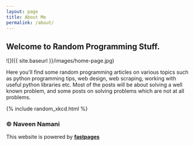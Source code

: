 ```yaml
---
layout: page
title: About Me
permalink: /about/
---
```


## Welcome to Random Programming Stuff.
![]({{ site.baseurl }}/images/home-page.jpg)

Here you'll find some random programming articles on various topics such as python programming tips, web design,  web scraping, working with useful python libraries etc.
Most of the posts will be about solving a well known problem, and some posts on solving problems which are not at all problems.


{% include random_xkcd.html %}

### &copy; Naveen Namani

This website is powered by **[fastpages](https://github.com/fastai/fastpages)**